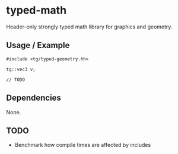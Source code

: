 # typed-math

Header-only strongly typed math library for graphics and geometry.


## Usage / Example


```
#include <tg/typed-geometry.hh>

tg::vec3 v;

// TODO
```

## Dependencies

None.

## TODO

* Benchmark how compile times are affected by includes
